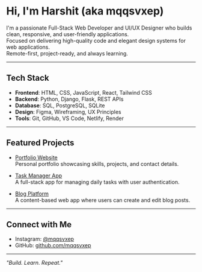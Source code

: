 # Hi, I'm Harshit (aka mqqsvxep)

I'm a passionate Full-Stack Web Developer and UI/UX Designer who builds clean, responsive, and user-friendly applications.  
Focused on delivering high-quality code and elegant design systems for web applications.  
Remote-first, project-ready, and always learning.

---

## Tech Stack

- **Frontend**: HTML, CSS, JavaScript, React, Tailwind CSS  
- **Backend**: Python, Django, Flask, REST APIs  
- **Database**: SQL, PostgreSQL, SQLite  
- **Design**: Figma, Wireframing, UX Principles  
- **Tools**: Git, GitHub, VS Code, Netlify, Render

---

## Featured Projects

- [Portfolio Website](https://github.com/disabledfuture/portfolio)  
  Personal portfolio showcasing skills, projects, and contact details.

- [Task Manager App](https://github.com/disabledfuture/task-manager)  
  A full-stack app for managing daily tasks with user authentication.

- [Blog Platform](https://github.com/disabledfuture/blog-app)  
  A content-based web app where users can create and edit blog posts.

---

## Connect with Me

- Instagram: [@mqqsvxep](https://instagram.com/mqqsvxep/)  
- GitHub: [github.com/mqqsvxep](https://github.com/mqqsvxep)

---

*"Build. Learn. Repeat."*

